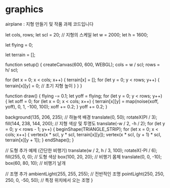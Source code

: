 # graphics

airplane : 지형 만들기 및 작품 과제 코드입니다

let cols, rows;
let scl = 20; // 지형의 스케일
let w = 2000;
let h = 1600;

let flying = 0;

let terrain = [];

function setup() {
  createCanvas(600, 600, WEBGL);
  cols = w / scl;
  rows = h/ scl;

  for (let x = 0; x < cols; x++) {
    terrain[x] = [];
    for (let y = 0; y < rows; y++) {
      terrain[x][y] = 0; // 초기 지형 높이
    }
  }
}

function draw() {
  flying -= 0.1;
  let yoff = flying;
  for (let y = 0; y < rows; y++) {
    let xoff = 0;
    for (let x = 0; x < cols; x++) {
      terrain[x][y] = map(noise(xoff, yoff), 0, 1, -100, 100);
      xoff += 0.2;
    }
    yoff += 0.2;
  }

  background(135, 206, 235); // 하늘색 배경
  translate(0, 50);
  rotateX(PI / 3);
  fill(144, 238, 144, 200); // 지형 색상 및 투명도
  translate(-w / 2, -h / 2);
  for (let y = 0; y < rows - 1; y++) {
    beginShape(TRIANGLE_STRIP);
    for (let x = 0; x < cols; x++) {
      vertex(x * scl, y * scl, terrain[x][y]);
      vertex(x * scl, (y + 1) * scl, terrain[x][y + 1]);
    }
    endShape();
  }

  // 도형 추가 예제 (간단한 비행기)
  translate(w / 2, h / 3, 100);
  rotateX(-PI / 6);
  fill(255, 0, 0); // 도형 색상
  box(100, 20, 20); // 비행기 몸체
  translate(0, 0, -10);
  box(60, 80, 10); // 비행기 날개

  // 조명 추가
  ambientLight(255, 255, 255); // 전반적인 조명
  pointLight(250, 250, 250, 0, -50, 50); // 특정 위치에서 오는 조명
}

